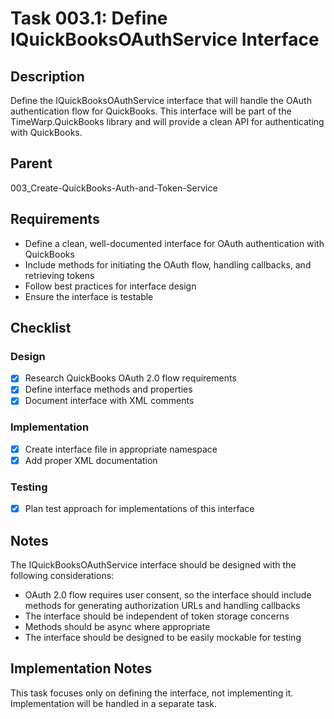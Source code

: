 # Task 003.1: Define IQuickBooksOAuthService Interface

## Description

Define the IQuickBooksOAuthService interface that will handle the OAuth authentication flow for QuickBooks. This interface will be part of the TimeWarp.QuickBooks library and will provide a clean API for authenticating with QuickBooks.

## Parent
003_Create-QuickBooks-Auth-and-Token-Service

## Requirements

- Define a clean, well-documented interface for OAuth authentication with QuickBooks
- Include methods for initiating the OAuth flow, handling callbacks, and retrieving tokens
- Follow best practices for interface design
- Ensure the interface is testable

## Checklist

### Design
- [x] Research QuickBooks OAuth 2.0 flow requirements
- [x] Define interface methods and properties
- [x] Document interface with XML comments

### Implementation
- [x] Create interface file in appropriate namespace
- [x] Add proper XML documentation

### Testing
- [x] Plan test approach for implementations of this interface

## Notes

The IQuickBooksOAuthService interface should be designed with the following considerations:
- OAuth 2.0 flow requires user consent, so the interface should include methods for generating authorization URLs and handling callbacks
- The interface should be independent of token storage concerns
- Methods should be async where appropriate
- The interface should be designed to be easily mockable for testing

## Implementation Notes

This task focuses only on defining the interface, not implementing it. Implementation will be handled in a separate task.